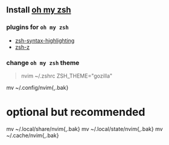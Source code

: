 ## Install **[oh my zsh](https://ohmyz.sh/)**

### plugins for `oh my zsh`

- [zsh-syntax-highlighting](https://github.com/zsh-users/zsh-syntax-highlighting/blob/master/INSTALL.md)
- [zsh-z](https://github.com/agkozak/zsh-z)

### change `oh my zsh` theme

> nvim ~/.zshrc
> ZSH_THEME="gozilla"

mv ~/.config/nvim{,.bak}

# optional but recommended

mv ~/.local/share/nvim{,.bak}
mv ~/.local/state/nvim{,.bak}
mv ~/.cache/nvim{,.bak}
